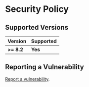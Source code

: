 # Security Policy

## Supported Versions

| Version    | Supported |
| ---------- | --------- |
| **>= 8.2** | **Yes**   |

## Reporting a Vulnerability

[Report a vulnerability](https://github.com/Jakiboy/VanillePlugin/issues).
